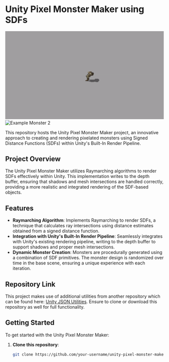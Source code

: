 # Unity Pixel Monster Maker using SDFs

<img src="imgs/ex1.gif" alt="Example Monster">
<img src="imgs/ex2.gif" alt="Example Monster 2">

This repository hosts the Unity Pixel Monster Maker project, an innovative approach to creating and rendering pixelated monsters using Signed Distance Functions (SDFs) within Unity's Built-In Render Pipeline.

## Project Overview

The Unity Pixel Monster Maker utilizes Raymarching algorithms to render SDFs effectively within Unity. This implementation writes to the depth buffer, ensuring that shadows and mesh intersections are handled correctly, providing a more realistic and integrated rendering of the SDF-based objects.

## Features

- **Raymarching Algorithm**: Implements Raymarching to render SDFs, a technique that calculates ray intersections using distance estimates obtained from a signed distance function.
- **Integration with Unity's Built-In Render Pipeline**: Seamlessly integrates with Unity's existing rendering pipeline, writing to the depth buffer to support shadows and proper mesh intersections.
- **Dynamic Monster Creation**: Monsters are procedurally generated using a combination of SDF primitives. The monster design is randomized over time in the base scene, ensuring a unique experience with each iteration.

## Repository Link

This project makes use of additional utilities from another repository which can be found here: [Unity JSON Utilities](https://github.com/tblaney/unity_json). Ensure to clone or download this repository as well for full functionality.

## Getting Started

To get started with the Unity Pixel Monster Maker:

1. **Clone this repository**:
   ```bash
   git clone https://github.com/your-username/unity-pixel-monster-maker.git
